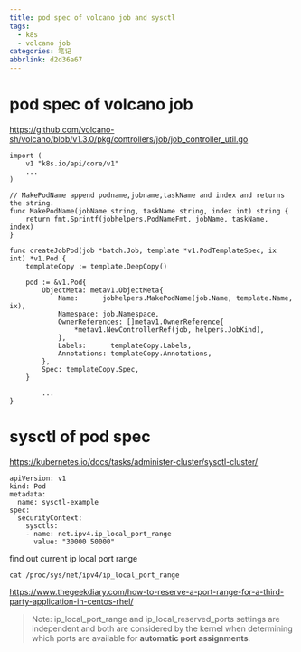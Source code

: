 ```yaml
---
title: pod spec of volcano job and sysctl
tags:
  - k8s
  - volcano job
categories: 笔记
abbrlink: d2d36a67
---
```


# pod spec of volcano job

https://github.com/volcano-sh/volcano/blob/v1.3.0/pkg/controllers/job/job_controller_util.go

```golang
import (
    v1 "k8s.io/api/core/v1"
    ...
)

// MakePodName append podname,jobname,taskName and index and returns the string.
func MakePodName(jobName string, taskName string, index int) string {
	return fmt.Sprintf(jobhelpers.PodNameFmt, jobName, taskName, index)
}

func createJobPod(job *batch.Job, template *v1.PodTemplateSpec, ix int) *v1.Pod {
	templateCopy := template.DeepCopy()

	pod := &v1.Pod{
		ObjectMeta: metav1.ObjectMeta{
			Name:      jobhelpers.MakePodName(job.Name, template.Name, ix),
			Namespace: job.Namespace,
			OwnerReferences: []metav1.OwnerReference{
				*metav1.NewControllerRef(job, helpers.JobKind),
			},
			Labels:      templateCopy.Labels,
			Annotations: templateCopy.Annotations,
		},
		Spec: templateCopy.Spec,
	}
    
        ...
}
```

# sysctl of pod spec

https://kubernetes.io/docs/tasks/administer-cluster/sysctl-cluster/

```
apiVersion: v1
kind: Pod
metadata:
  name: sysctl-example
spec:
  securityContext:
    sysctls:
    - name: net.ipv4.ip_local_port_range
      value: "30000 50000"
```

find out current ip local port range

```
cat /proc/sys/net/ipv4/ip_local_port_range
```

https://www.thegeekdiary.com/how-to-reserve-a-port-range-for-a-third-party-application-in-centos-rhel/

> Note: ip_local_port_range and ip_local_reserved_ports settings are independent and both are considered by the kernel when determining which ports are available for **automatic port assignments**.
